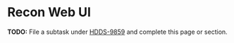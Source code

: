 # Recon Web UI

**TODO:** File a subtask under [HDDS-9859](https://issues.apache.org/jira/browse/HDDS-9859) and complete this page or section.
